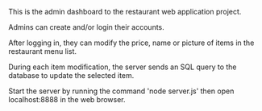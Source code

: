 This is the admin dashboard to the restaurant web application project.

Admins can create and/or login their accounts.

After logging in, they can modify the price, name or picture of items in the restaurant menu list.

During each item modification, the server sends an SQL query to the database to update the selected item.


Start the server by running the command 'node server.js' then open localhost:8888 in the web browser.